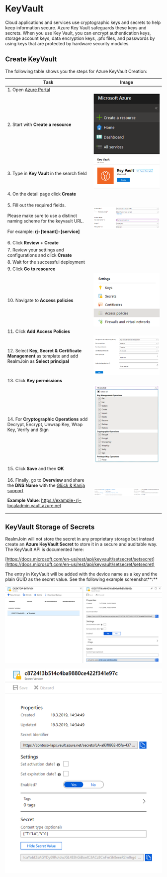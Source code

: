# KeyVault

Cloud applications and services use cryptographic keys and secrets to help keep information secure. Azure Key Vault safeguards these keys and secrets. When you use Key Vault, you can encrypt authentication keys, storage account keys, data encryption keys, .pfx files, and passwords by using keys that are protected by hardware security modules.

## Create KeyVault

The following table shows you the steps for Azure KeyVault Creation:

| Task                                                                                                                                                                                                                                                                                                              | Image                                       |
| ----------------------------------------------------------------------------------------------------------------------------------------------------------------------------------------------------------------------------------------------------------------------------------------------------------------- | ------------------------------------------- |
| 1. Open [Azure Portal](https://portal.azure.com)                                                                                                                                                                                                                                                                  |                                             |
| 2. Start with **Create a resource**                                                                                                                                                                                                                                                                               | ![](<../../.gitbook/assets/image (12).png>) |
| 3. Type in **Key Vault** in the search field                                                                                                                                                                                                                                                                      | ![](<../../.gitbook/assets/image (16).png>) |
| 4. On the detail page click **Create**                                                                                                                                                                                                                                                                            |                                             |
| <p>5. Fill out the required fields.<br><br>Please make sure to use a distinct naming scheme for the keyvault URL.<br><br>For example: <strong>rj-[tenant]-[service]</strong></p>                                                                                                                                  | ![](<../../.gitbook/assets/image (8).png>)  |
| 6. Click **Review + Create**                                                                                                                                                                                                                                                                                      |                                             |
| 7. Review your settings and configurations and click **Create**                                                                                                                                                                                                                                                   |                                             |
| 8. Wait for the successful deployment                                                                                                                                                                                                                                                                             |                                             |
| 9. Click **Go to resource**                                                                                                                                                                                                                                                                                       |                                             |
| 10. Navigate to **Access policies**                                                                                                                                                                                                                                                                               | ![](<../../.gitbook/assets/image (19).png>) |
| 11. Click **Add Access Policies**                                                                                                                                                                                                                                                                                 |                                             |
| 12. Select **Key, Secret & Certificate Management** as template and add RealmJoin as **Select principal**                                                                                                                                                                                                         | ![](<../../.gitbook/assets/image (10).png>) |
| 13. Click **Key permissions**                                                                                                                                                                                                                                                                                     |                                             |
| 14. For **Cryptographic Operations** add Decrypt, Encrypt, Unwrap Key, Wrap Key, Verify and Sign                                                                                                                                                                                                                  | ![](<../../.gitbook/assets/image (17).png>) |
| 15. Click **Save** and then **OK**                                                                                                                                                                                                                                                                                |                                             |
| <p>16. Finally, go to <strong>Overview</strong> and share the <strong>DNS Name</strong> with the <a href="mailto:product.support@glueckkanja.com">Glück &#x26; Kanja support</a><strong></strong></p><p><strong></strong></p><p><strong>Example Value</strong>: https://example-rj-localadmin.vault.azure.net</p> | ![](<../../.gitbook/assets/image (14).png>) |

## KeyVault Storage of Secrets

RealmJoin will not store the secret in any proprietary storage but instead create an **Azure KeyVault Secret** to store it in a secure and auditable way. The KeyVault API is documented here:

[https://docs.microsoft.com/en-us/rest/api/keyvault/setsecret/setsecret](https://docs.microsoft.com/en-us/rest/api/keyvault/setsecret/setsecret)

The entry in KeyVault will be added with the device name as a key and the plain GUID as the secret value. See the following example screenshot**:**

![](<../../.gitbook/assets/image (15).png>)

![](<../../.gitbook/assets/image (20).png>)
